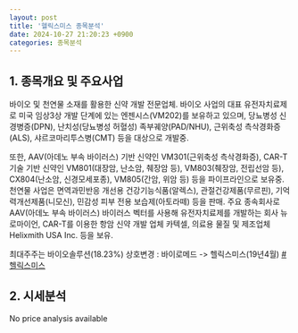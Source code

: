```yaml
---
layout: post
title: '헬릭스미스 종목분석'
date: 2024-10-27 21:20:23 +0900
categories: 종목분석
---
```


## 1. 종목개요 및 주요사업

바이오 및 천연물 소재를 활용한 신약 개발 전문업체. 바이오 사업의 대표 유전자치료제로 미국 임상3상 개발 단계에 있는 엔젠시스(VM202)를 보유하고 있으며, 당뇨병성 신경병증(DPN), 난치성(당뇨병성 허혈성) 족부궤양(PAD/NHU), 근위축성 측삭경화증(ALS), 샤르코마리투스병(CMT) 등을 대상으로 개발중. 

또한, AAV(아데노 부속 바이러스) 기반 신약인 VM301(근위축성 측삭경화증), CAR-T 기술 기반 신약인 VM801(대장암, 난소암, 췌장암 등), VM803(췌장암, 전립선암 등), CX804(난소암, 신경모세포종), VM805(간암, 위암 등) 등을 파이프라인으로 보유중. 천연물 사업은 면역과민반응 개선용 건강기능식품(알렉스), 관절건강제품(무르핀), 기억력개선제품(니모신), 민감성 피부 전용 보습제(아토라떼) 등을 판매. 주요 종속회사로 AAV(아데노 부속 바이러스) 바이러스 벡터를 사용해 유전자치료제를 개발하는 회사 뉴로마이언, CAR-T를 이용한 항암 신약 개발 업체 카텍셀, 의료용 물질 및 제조업체 Helixmith USA Inc. 등을 보유. 

최대주주는 바이오솔루션(18.23%) 상호변경 : 바이로메드 -> 헬릭스미스(19년4월)
[#헬릭스미스](#)

## 2. 시세분석

No price analysis available

